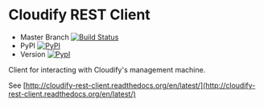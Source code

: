 Cloudify REST Client
====================

* Master Branch [![Build Status](https://travis-ci.org/cloudify-cosmo/cloudify-rest-client.svg?branch=master)](https://travis-ci.org/cloudify-cosmo/cloudify-rest-client)
* PyPI [![PyPI](http://img.shields.io/pypi/dm/cloudify-rest-client.svg)](http://img.shields.io/pypi/dm/cloudify-rest-client.svg)
* Version [![PypI](http://img.shields.io/pypi/v/cloudify-rest-client.svg)](http://img.shields.io/pypi/v/cloudify-rest-client.svg)


Client for interacting with Cloudify's management machine.

See [http://cloudify-rest-client.readthedocs.org/en/latest/](http://cloudify-rest-client.readthedocs.org/en/latest/)